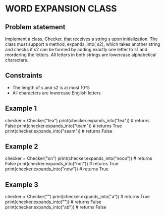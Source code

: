 # WORD EXPANSION CLASS

## Problem statement

Implement a class, Checker, that receives a string s upon initialization. The class must support a method, expands_into(
s2), which takes another string and checks if s2 can be formed by adding exactly one letter to s1 and reordering the
letters. All letters in both strings are lowercase alphabetical characters.

## Constraints

- The length of s and s2 is at most 10^5
- All characters are lowercase English letters

## Example 1

checker = Checker("tea")
print(checker.expands_into("tea"))   # returns False
print(checker.expands_into("team"))  # returns True
print(checker.expands_into("seam"))  # returns False

## Example 2

checker = Checker("on")
print(checker.expands_into("nooo"))  # returns False
print(checker.expands_into("not"))   # returns True
print(checker.expands_into("now"))   # returns True

## Example 3

checker = Checker("")
print(checker.expands_into("a"))     # returns True
print(checker.expands_into(""))      # returns False
print(checker.expands_into("ab"))    # returns False